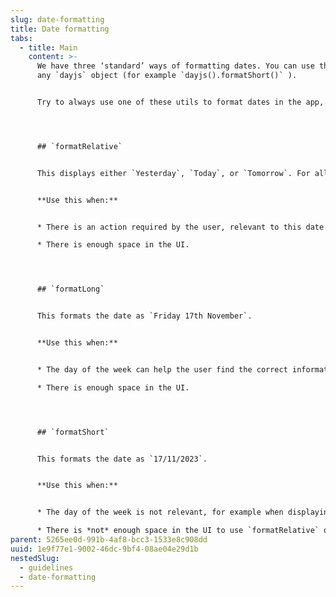 ```yaml
---
slug: date-formatting
title: Date formatting
tabs:
  - title: Main
    content: >-
      We have three ‘standard’ ways of formatting dates. You can use these on
      any `dayjs` object (for example `dayjs().formatShort()` ).


      Try to always use one of these utils to format dates in the app, and only use other ways of formatting when there is a specific use case that these three utils don’t cover.




      ## `formatRelative`


      This displays either `Yesterday`, `Today`, or `Tomorrow`. For all other dates, it will format the same as `formatLong`.


      **Use this when:**


      * There is an action required by the user, relevant to this date. For example a homework due date.

      * There is enough space in the UI.




      ## `formatLong`


      This formats the date as `Friday 17th November`.


      **Use this when:**


      * The day of the week can help the user find the correct information. For example, when displaying mock tests in a score card.

      * There is enough space in the UI.




      ## `formatShort`


      This formats the date as `17/11/2023`.


      **Use this when:**


      * The day of the week is not relevant, for example when displaying a date of birth or a payment date.

      * There is *not* enough space in the UI to use `formatRelative` or `formatLong`.
parent: 5265ee0d-991b-4af8-bcc3-1533e8c908dd
uuid: 1e9f77e1-9002-46dc-9bf4-08ae04e29d1b
nestedSlug:
  - guidelines
  - date-formatting
---
```

